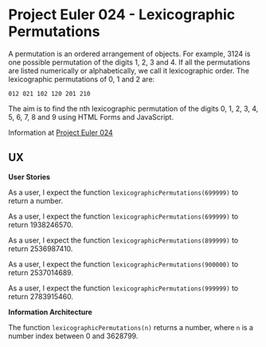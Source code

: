 # Project Euler 024 - Lexicographic Permutations

A permutation is an ordered arrangement of objects.  For example, 3124 is one possible permutation of the digits 1, 2, 3 and 4.  If all the permutations are listed numerically or alphabetically, we call it lexicographic order.  The lexicographic permutations of 0, 1 and 2 are:

    012 021 102 120 201 210

The aim is to find the nth lexicographic permutation of the digits 0, 1, 2, 3, 4, 5, 6, 7, 8 and 9 using HTML Forms and JavaScript.

Information at [Project Euler 024](https://projecteuler.net/problem=24)

## UX

**User Stories**

As a user, I expect the function `lexicographicPermutations(699999)` to return a number.

As a user, I expect the function `lexicographicPermutations(699999)` to return 1938246570.

As a user, I expect the function `lexicographicPermutations(899999)` to return 2536987410.

As a user, I expect the function `lexicographicPermutations(900000)` to return 2537014689.

As a user, I expect the function `lexicographicPermutations(999999)` to return 2783915460.

**Information Architecture**

The function `lexicographicPermutations(n)` returns a number, where `n` is a number index between 0 and 3628799.
